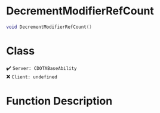 # DecrementModifierRefCount
```lua
void DecrementModifierRefCount()
```
# Class
✔️ `Server: CDOTABaseAbility`  
❌ `Client: undefined`  

# Function Description

